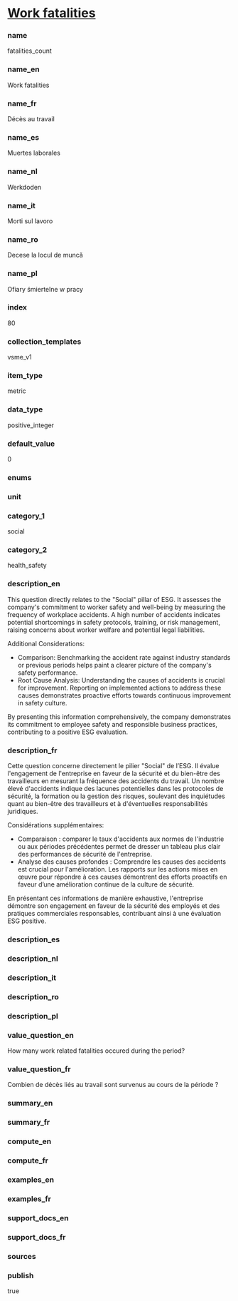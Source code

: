 
# [Work fatalities](#fatalities_count)

### name

fatalities_count

### name_en

Work fatalities

### name_fr

Décès au travail

### name_es

Muertes laborales

### name_nl

Werkdoden

### name_it

Morti sul lavoro

### name_ro

Decese la locul de muncă

### name_pl

Ofiary śmiertelne w pracy

### index

80

### collection_templates

vsme_v1

### item_type

metric

### data_type

positive_integer

### default_value

0

### enums



### unit



### category_1

social

### category_2

health_safety

### description_en

This question directly relates to the "Social" pillar of ESG. It assesses the company's commitment
to worker safety and well-being by measuring the frequency of workplace accidents. A high number of
accidents indicates potential shortcomings in safety protocols, training, or risk management,
raising concerns about worker welfare and potential legal liabilities.

Additional Considerations:
- Comparison: Benchmarking the accident rate against industry standards or previous periods helps
paint a clearer picture of the company's safety performance.
- Root Cause Analysis: Understanding the causes of accidents is crucial for improvement. Reporting
on implemented actions to address these causes demonstrates proactive efforts towards continuous
improvement in safety culture.

By presenting this information comprehensively, the company demonstrates its commitment to employee
safety and responsible business practices, contributing to a positive ESG evaluation.

### description_fr

Cette question concerne directement le pilier "Social" de l’ESG. Il évalue l'engagement de
l'entreprise en faveur de la sécurité et du bien-être des travailleurs en mesurant la fréquence
des accidents du travail. Un nombre élevé d'accidents indique des lacunes potentielles dans les
protocoles de sécurité, la formation ou la gestion des risques, soulevant des inquiétudes quant
au bien-être des travailleurs et à d'éventuelles responsabilités juridiques.

Considérations supplémentaires:
- Comparaison : comparer le taux d'accidents aux normes de l'industrie ou aux périodes précédentes
permet de dresser un tableau plus clair des performances de sécurité de l'entreprise.
- Analyse des causes profondes : Comprendre les causes des accidents est crucial pour
l'amélioration. Les rapports sur les actions mises en œuvre pour répondre à ces causes démontrent
des efforts proactifs en faveur d’une amélioration continue de la culture de sécurité.

En présentant ces informations de manière exhaustive, l'entreprise démontre son engagement en
faveur de la sécurité des employés et des pratiques commerciales responsables, contribuant ainsi
à une évaluation ESG positive.

### description_es

### description_nl

### description_it

### description_ro

### description_pl


### value_question_en

How many work related fatalities occured during the period?

### value_question_fr

Combien de décès liés au travail sont survenus au cours de la période ?

### summary_en



### summary_fr



### compute_en



### compute_fr



### examples_en



### examples_fr



### support_docs_en



### support_docs_fr



### sources



### publish

true
